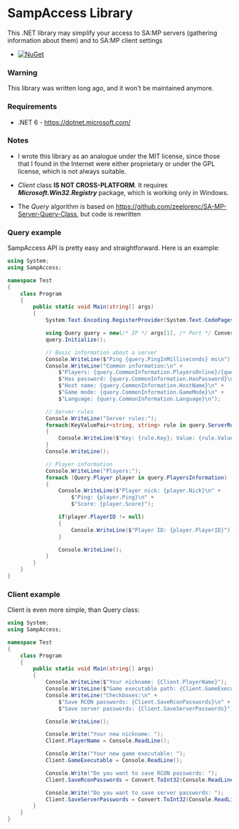 # SampAccess Library
This .NET library may simplify your access to SA:MP servers (gathering information about them) and to SA:MP client settings
- [![NuGet](https://img.shields.io/github/v/release/emildalalyan/SampAccess?sort=semver&style=flat-square)](https://www.nuget.org/packages/SampAccess)

### Warning
This library was written long ago, and it won't be maintained anymore.

### Requirements
  - .NET 6 - https://dotnet.microsoft.com/

### Notes
- I wrote this library as an analogue under the MIT license, since those that I found in the Internet were either proprietary or under the GPL license, which is not always suitable.

- *Client* class **IS NOT CROSS-PLATFORM**. It requires ***Microsoft.Win32.Registry*** package, which is working only in Windows.

- The *Query* algorithm is based on https://github.com/zeelorenc/SA-MP-Server-Query-Class, but code is rewritten

### Query example
SampAccess API is pretty easy and straightforward. Here is an example:
```c#
using System;
using SampAccess;

namespace Test
{
    class Program
    {
        public static void Main(string[] args)
        {
            System.Text.Encoding.RegisterProvider(System.Text.CodePagesEncodingProvider.Instance);

            using Query query = new(/* IP */ args[1], /* Port */ Convert.ToUInt16(args[2]));
            query.Initialize();

            // Basic information about a server
            Console.WriteLine($"Ping {query.PingInMilliseconds} ms\n");
            Console.WriteLine("Common information:\n" +
                $"Players: {query.CommonInformation.PlayersOnline}/{query.CommonInformation.LimitOfPlayers}\n" +
                $"Has password: {query.CommonInformation.HasPassword}\n" +
                $"Host name: {query.CommonInformation.HostName}\n" +
                $"Game mode: {query.CommonInformation.GameMode}\n" +
                $"Language: {query.CommonInformation.Language}\n");

            // Server rules
            Console.WriteLine("Server rules:");
            foreach(KeyValuePair<string, string> rule in query.ServerRules)
            {
                Console.WriteLine($"Key: {rule.Key}; Value: {rule.Value}");
            }
            Console.WriteLine();

            // Player information
            Console.WriteLine("Players:");
            foreach (Query.Player player in query.PlayersInformation)
            {
                Console.WriteLine($"Player nick: {player.Nick}\n" +
                    $"Ping: {player.Ping}\n" +
                    $"Score: {player.Score}");

                if(player.PlayerID != null)
                {
                    Console.WriteLine($"Player ID: {player.PlayerID}");
                }

                Console.WriteLine();
            }
        }
    }
}
```

### Client example
Client is even more simple, than Query class:
```c#
using System;
using SampAccess;

namespace Test
{
    class Program
    {
        public static void Main(string[] args)
        {
            Console.WriteLine($"Your nickname: {Client.PlayerName}");
            Console.WriteLine($"Game executable path: {Client.GameExecutable}");
            Console.WriteLine("Checkboxes:\n" +
                $"Save RCON passwords: {Client.SaveRconPasswords}\n" +
                $"Save server passwords: {Client.SaveServerPasswords}");

            Console.WriteLine();

            Console.Write("Your new nickname: ");
            Client.PlayerName = Console.ReadLine();

            Console.Write("Your new game executable: ");
            Client.GameExecutable = Console.ReadLine();

            Console.Write("Do you want to save RCON passwords: ");
            Client.SaveRconPasswords = Convert.ToInt32(Console.ReadLine());

            Console.Write("Do you want to save server passwords: ");
            Client.SaveServerPasswords = Convert.ToInt32(Console.ReadLine());
        }
    }
}
```

